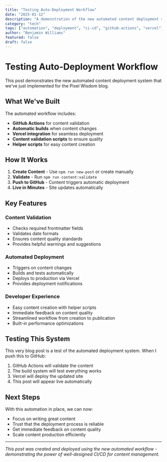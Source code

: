 ```yaml
---
title: "Testing Auto-Deployment Workflow"
date: "2025-01-12"
description: "A demonstration of the new automated content deployment system with GitHub Actions and Vercel integration"
category: "tech"
tags: ["automation", "deployment", "ci-cd", "github-actions", "vercel"]
author: "Benjamin Williams"
featured: false
draft: false
---
```


# Testing Auto-Deployment Workflow

This post demonstrates the new automated content deployment system that we've just implemented for the Pixel Wisdom blog.

## What We've Built

The automated workflow includes:

- **GitHub Actions** for content validation
- **Automatic builds** when content changes
- **Vercel integration** for seamless deployment
- **Content validation scripts** to ensure quality
- **Helper scripts** for easy content creation

## How It Works

1. **Create Content** - Use `npm run new-post` or create manually
2. **Validate** - Run `npm run content:validate` 
3. **Push to GitHub** - Content triggers automatic deployment
4. **Live in Minutes** - Site updates automatically

## Key Features

### Content Validation
- Checks required frontmatter fields
- Validates date formats
- Ensures content quality standards
- Provides helpful warnings and suggestions

### Automated Deployment
- Triggers on content changes
- Builds and tests automatically
- Deploys to production via Vercel
- Provides deployment notifications

### Developer Experience
- Easy content creation with helper scripts
- Immediate feedback on content quality
- Streamlined workflow from creation to publication
- Built-in performance optimizations

## Testing This System

This very blog post is a test of the automated deployment system. When I push this to GitHub:

1. GitHub Actions will validate the content
2. The build system will test everything works
3. Vercel will deploy the updated site
4. This post will appear live automatically

## Next Steps

With this automation in place, we can now:
- Focus on writing great content
- Trust that the deployment process is reliable
- Get immediate feedback on content quality
- Scale content production efficiently

---

*This post was created and deployed using the new automated workflow - demonstrating the power of well-designed CI/CD for content management.* 